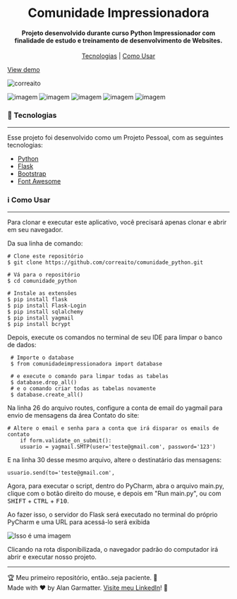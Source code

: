 <h1 align="center"> Comunidade Impressionadora </h1>
<h4 align="center">Projeto desenvolvido durante curso Python Impressionador com finalidade de estudo e treinamento de desenvolvimento de Websites.</h4>

<p align="center">
<a href="https://github.com/correaito/comunidade_python/edit/main/README.md#tecnologias"> Tecnologias</a> | <a href="https://github.com/correaito/comunidade_python/edit/main/README.md#informacao-uso">Como Usar</a>
</p>

[View demo](#)

<p align="left"> <img src="https://komarev.com/ghpvc/?username=correaito&label=Profile%20views&color=0e75b6&style=flat" alt="correaito" /> </p>

![imagem](https://img.shields.io/badge/-Python-orange) ![imagem](https://img.shields.io/badge/-Flask-black) ![imagem](https://img.shields.io/badge/-Bootstrap-blue)  ![imagem](https://img.shields.io/badge/-HTML-red) ![imagem](https://img.shields.io/badge/-CSS-green)

<a id="tecnologias" class="anchor"></a>
### :rocket:  Tecnologias

------------
Esse projeto foi desenvolvido como um Projeto Pessoal, com as seguintes tecnologias:

- [Python](https://www.python.org/ "Heading link")
- [Flask](https://flask.palletsprojects.com/en/2.0.x/ "Heading link")
- [Bootstrap](https://getbootstrap.com/ "Heading link")
- [Font Awesome](https://fontawesome.com/ "Heading link")

<a id="informacao-uso" class="anchor"></a>
### :information_source:  Como Usar
------------
Para clonar e executar este aplicativo, você precisará apenas clonar e abrir em seu navegador. 

Da sua linha de comando:

    # Clone este repositório
    $ git clone https://github.com/correaito/comunidade_python.git
    
    # Vá para o repositório
    $ cd comunidade_python
    
    # Instale as extensões
    $ pip install flask
    $ pip install Flask-Login
    $ pip install sqlalchemy
    $ pip install yagmail
    $ pip install bcrypt
    
 Depois, execute os comandos no terminal de seu IDE para limpar o banco de dados:
 
     # Importe o database
     $ from comunidadeimpressionadora import database
     
     # e execute o comando para limpar todas as tabelas
     $ database.drop_all()
     # e o comando criar todas as tabelas novamente
     $ database.create_all()
     
 Na linha 26 do arquivo routes, configure a conta de email do yagmail para envio de mensagens da área Contato do site:
 
    # Altere o email e senha para a conta que irá disparar os emails de contato
        if form.validate_on_submit():
        usuario = yagmail.SMTP(user='teste@gmail.com', password='123') 
        
  E na linha 30 desse mesmo arquivo, altere o destinatário das mensagens:
  
    usuario.send(to='teste@gmail.com',
     
    
Agora, para executar o script, dentro do PyCharm, abra o arquivo main.py, clique com o botão direito do mouse, e depois em "Run main.py", ou com <kbd>SHIFT</kbd> + <kbd>CTRL</kbd> + <kbd>F10</kbd>.

Ao fazer isso, o servidor do Flask será executado no terminal do próprio PyCharm e uma URL para acessá-lo será exibida

![Isso é uma imagem](https://dkrn4sk0rn31v.cloudfront.net/2019/10/14171039/2019-10-14-16-06-55-image.png)

Clicando na rota disponibilizada, o navegador padrão do computador irá abrir e executar nosso projeto.

------------
:trophy: Meu primeiro repositório, então..seja paciente. :hand_over_mouth: <br>
Made with ♥ by Alan Garmatter. [Visite meu LinkedIn](https://www.linkedin.com/in/alan-garmatter-8a05601b8/)! 👋 
